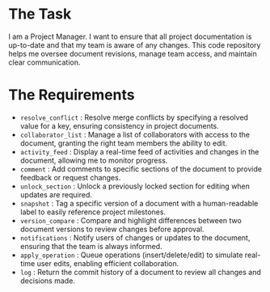 # The Task

I am a Project Manager. I want to ensure that all project documentation is up-to-date and that my team is aware of any changes. This code repository helps me oversee document revisions, manage team access, and maintain clear communication.

# The Requirements

* `resolve_conflict` : Resolve merge conflicts by specifying a resolved value for a key, ensuring consistency in project documents.
* `collaborator_list` : Manage a list of collaborators with access to the document, granting the right team members the ability to edit.
* `activity_feed` : Display a real-time feed of activities and changes in the document, allowing me to monitor progress.
* `comment` : Add comments to specific sections of the document to provide feedback or request changes.
* `unlock_section` : Unlock a previously locked section for editing when updates are required.
* `snapshot` : Tag a specific version of a document with a human-readable label to easily reference project milestones.
* `version_compare` : Compare and highlight differences between two document versions to review changes before approval.
* `notifications` : Notify users of changes or updates to the document, ensuring that the team is always informed.
* `apply_operation` : Queue operations (insert/delete/edit) to simulate real-time user edits, enabling efficient collaboration.
* `log` : Return the commit history of a document to review all changes and decisions made.
